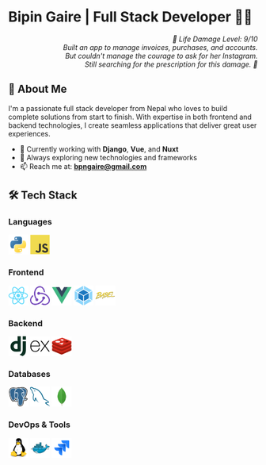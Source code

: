 # Bipin Gaire | Full Stack Developer 👨‍💻

<p align="right">
  <i>💊 Life Damage Level: 9/10<br>
  Built an app to manage invoices, purchases, and accounts.<br>
  But couldn't manage the courage to ask for her Instagram.<br>
  Still searching for the prescription for this damage. 🖤</i>
</p>

## 👋 About Me

I'm a passionate full stack developer from Nepal who loves to build complete solutions from start to finish. With expertise in both frontend and backend technologies, I create seamless applications that deliver great user experiences.

- 🔭 Currently working with **Django**, **Vue**, and **Nuxt**
- 🌱 Always exploring new technologies and frameworks
- 📫 Reach me at: **bpngaire@gmail.com**

## 🛠️ Tech Stack

### Languages
<p>
  <img src="https://raw.githubusercontent.com/devicons/devicon/master/icons/python/python-original.svg" alt="python" width="40" height="40"/>
  <img src="https://raw.githubusercontent.com/devicons/devicon/master/icons/javascript/javascript-original.svg" alt="javascript" width="40" height="40"/>
</p>

### Frontend
<p>
  <img src="https://raw.githubusercontent.com/devicons/devicon/master/icons/react/react-original.svg" alt="reactjs" width="40" height="40"/>
  <img src="https://raw.githubusercontent.com/devicons/devicon/master/icons/redux/redux-original.svg" alt="redux" width="40" height="40"/>
  <img src="https://raw.githubusercontent.com/devicons/devicon/master/icons/vuejs/vuejs-original.svg" alt="vuejs" width="40" height="40"/>
  <img src="https://raw.githubusercontent.com/devicons/devicon/master/icons/webpack/webpack-original.svg" alt="webpack" width="40" height="40"/>
  <img src="https://raw.githubusercontent.com/devicons/devicon/master/icons/babel/babel-original.svg" alt="babeljs" width="40" height="40"/>
</p>

### Backend
<p>
  <img src="https://raw.githubusercontent.com/devicons/devicon/master/icons/django/django-plain.svg" alt="django" width="40" height="40"/>
  <img src="https://raw.githubusercontent.com/devicons/devicon/master/icons/express/express-original.svg" alt="expressjs" width="40" height="40"/>
  <img src="https://raw.githubusercontent.com/devicons/devicon/master/icons/redis/redis-original.svg" alt="redis" width="40" height="40"/>
</p>

### Databases
<p>
  <img src="https://raw.githubusercontent.com/devicons/devicon/master/icons/postgresql/postgresql-original.svg" alt="postgresql" width="40" height="40"/>
  <img src="https://raw.githubusercontent.com/devicons/devicon/master/icons/mysql/mysql-original.svg" alt="mysql" width="40" height="40"/>
  <img src="https://raw.githubusercontent.com/devicons/devicon/master/icons/mongodb/mongodb-original.svg" alt="mongodb" width="40" height="40"/>
</p>

### DevOps & Tools
<p>
  <img src="https://raw.githubusercontent.com/devicons/devicon/master/icons/linux/linux-original.svg" alt="linux" width="40" height="40"/>
  <img src="https://raw.githubusercontent.com/devicons/devicon/master/icons/docker/docker-original.svg" alt="docker" width="40" height="40"/>
  <img src="https://raw.githubusercontent.com/devicons/devicon/master/icons/jira/jira-original.svg" alt="jira" width="40" height="40"/>
</p>
